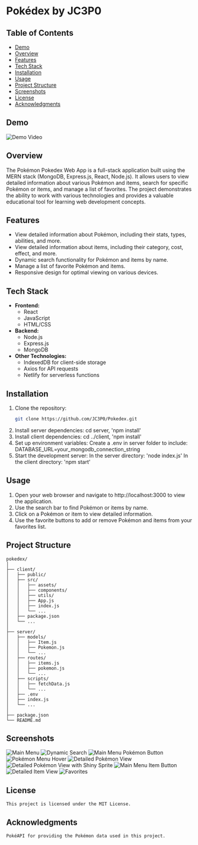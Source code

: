 # Pokédex by JC3P0

## Table of Contents
- [Demo](#demo)
- [Overview](#overview)
- [Features](#features)
- [Tech Stack](#tech-stack)
- [Installation](#installation)
- [Usage](#usage)
- [Project Structure](#project-structure)
- [Screenshots](#screenshots)
- [License](#license)
- [Acknowledgments](#Acknowledgments)

## Demo
![Demo Video](screenshots/demogif.gif)

## Overview
The Pokémon Pokedex Web App is a full-stack application built using the MERN stack (MongoDB, Express.js, React, Node.js). It allows users to view detailed information about various Pokémon and items, search for specific Pokémon or items, and manage a list of favorites. The project demonstrates the ability to work with various technologies and provides a valuable educational tool for learning web development concepts.

## Features
- View detailed information about Pokémon, including their stats, types, abilities, and more.
- View detailed information about items, including their category, cost, effect, and more.
- Dynamic search functionality for Pokémon and items by name.
- Manage a list of favorite Pokémon and items.
- Responsive design for optimal viewing on various devices.

## Tech Stack
- **Frontend:**
  - React
  - JavaScript
  - HTML/CSS
- **Backend:**
  - Node.js
  - Express.js
  - MongoDB
- **Other Technologies:**
  - IndexedDB for client-side storage
  - Axios for API requests
  - Netlify for serverless functions

## Installation
1. Clone the repository:
   ```bash
   git clone https://github.com/JC3P0/Pokedex.git
2. Install server dependencies:
    cd server,
    'npm install'
3. Install client dependencies:
    cd ../client,
    'npm install'
4. Set up environment variables:
    Create a .env in server folder to include: DATABASE_URL=your_mongodb_connection_string
5. Start the development server:
    In the server directory:
        'node index.js'
    In the client directory:
        'npm start'

## Usage
1. Open your web browser and navigate to http://localhost:3000 to view the application.
2. Use the search bar to find Pokémon or items by name.
3. Click on a Pokémon or item to view detailed information.
4. Use the favorite buttons to add or remove Pokémon and items from your favorites list.

## Project Structure
    pokedex/
    │
    ├── client/
    │   ├── public/
    │   ├── src/
    │   │   ├── assets/
    │   │   ├── components/
    │   │   ├── utils/
    │   │   ├── App.js
    │   │   ├── index.js
    │   │   └── ...
    │   ├── package.json
    │   └── ...
    │
    ├── server/
    │   ├── models/
    │   │   ├── Item.js
    │   │   ├── Pokemon.js
    │   │   └── ...
    │   ├── routes/
    │   │   ├── items.js
    │   │   ├── pokemon.js
    │   │   └── ...
    │   ├── scripts/
    │   │   ├── fetchData.js
    │   │   └── ...
    │   ├── .env
    │   ├── index.js
    │   └── ...
    │   
    ├── package.json
    └── README.md

## Screenshots
![Main Menu](screenshots/mainMenu.png)
![Dynamic Search](screenshots/dynamicSearch.png)
![Main Menu Pokémon Button](screenshots/mainMenuPokemonButton.png)
![Pokémon Menu Hover](screenshots/pokemonMenuHover.png)
![Detailed Pokémon View](screenshots/detailedPokemonView.png)
![Detailed Pokémon View with Shiny Sprite](screenshots/detailedPokemonViewShinySprite.png)
![Main Menu Item Button](screenshots/mainMenuItemButton.png)
![Detailed Item View](screenshots/detailedItemView.png)
![Favorites](screenshots/favorites.png)



## License
    This project is licensed under the MIT License.
    
## Acknowledgments
    PokéAPI for providing the Pokémon data used in this project.
